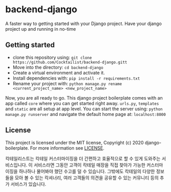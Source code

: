# backend-django

A faster way to getting started with your Django project. Have your django project up and running in no-time

## Getting started
- clone this repository using: `git clone https://github.com/Cocktailist/backend-django.gitt`
- Move into the directory: `cd backend-django`
- Create a virtual environment and activate it. 
- Install dependencies with: `pip install -r requirements.txt`
- Rename your project with: `python manage.py rename <current_project_name> <new_project_name>`

Now, you are all ready to go. This django project boilerplate comes with an app called `core` where you can get started right away. `urls.py`, `templates` and `static` are all setup at app level.
You can start the server using: `python manage.py runserver` and navigate the default home page at: `localhost:8000`
 
## License
This project is licensed under the MIT license, Copyright (c) 2020 django-boilerplate. For more information see [LICENSE].

칵테일리스트는 칵테일 커스터마이징을 더 간편하고 효율적으로 할 수 있게 도와주는 서비스입니다. 
이 서비스라면 그동안 고객이 칵테일 매장을 직접 찾아가 가능한 커스터마이징을 하나하나 물어봐야 했던 수고를 덜 수 있습니다. 
그밖에도 칵테일의 다양한 정보들을 모아 볼 수 있는 칵셔너리, 여러 고객들의 의견을 공유할 수 있는 커뮤니티 등의 추가 서비스가 있습니다.



[LICENSE]: <https://github.com/beingbiplov/django-boilerplate/blob/master/LICENSE>
